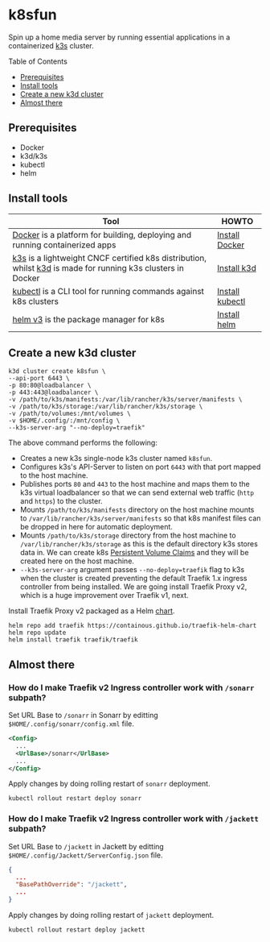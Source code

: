 # k8sfun

Spin up a home media server by running essential applications in a containerized [k3s](https://github.com/rancher/k3s) cluster. 

Table of Contents

- [Prerequisites](#prerequisites)
- [Install tools](#install-tools)
- [Create a new k3d cluster](#create-a-new-k3d-cluster)
- [Almost there](#almost-there)


## Prerequisites

- Docker
- k3d/k3s
- kubectl
- helm

## Install tools

| Tool | HOWTO |
| --- | --- |
| [Docker](https://docs.docker.com) is a platform for building, deploying and running containerized apps | [Install Docker](https://docs.docker.com/engine/install) |
| [k3s](https://k3s.io) is a lightweight CNCF certified k8s distribution, whilst [k3d](https://k3d.io) is made for running k3s clusters in Docker | [Install k3d](https://k3d.io/#installation) |
| [kubectl](https://kubernetes.io/docs/reference/kubectl) is a CLI tool for running commands against k8s clusters | [Install kubectl](https://kubernetes.io/docs/tasks/tools/#kubectl) |
| [helm v3](https://helm.sh) is the package manager for k8s | [Install helm](https://helm.sh/docs/intro/install) |

## Create a new k3d cluster

```shell
k3d cluster create k8sfun \
--api-port 6443 \
-p 80:80@loadbalancer \
-p 443:443@loadbalancer \
-v /path/to/k3s/manifests:/var/lib/rancher/k3s/server/manifests \
-v /path/to/k3s/storage:/var/lib/rancher/k3s/storage \
-v /path/to/volumes:/mnt/volumes \
-v $HOME/.config/:/mnt/config \
--k3s-server-arg "--no-deploy=traefik"
```

The above command performs the following:

- Creates a new k3s single-node k3s cluster named `k8sfun`.
- Configures k3s's API-Server to listen on port `6443` with that port mapped to the host machine.
- Publishes ports `80` and `443` to the host machine and maps them to the k3s virtual loadbalancer so that we can send external web traffic (`http` and `https`) to the cluster.
- Mounts `/path/to/k3s/manifests` directory on the host machine mounts to `/var/lib/rancher/k3s/server/manifests` so that k8s manifest files can be dropped in here for automatic deployment.
- Mounts `/path/to/k3s/storage` directory from the host machine to `/var/lib/rancher/k3s/storage` as this is the default directory k3s stores data in. We can create k8s [Persistent Volume Claims](https://kubernetes.io/docs/concepts/storage/persistent-volumes) and they will be created here on the host machine.
- `--k3s-server-arg` argument passes `--no-deploy=traefik` flag to k3s when the cluster is created preventing the default Traefik 1.x ingress controller from being installed. We are going install Traefik Proxy v2, which is a huge improvement over Traefik v1, next.

Install Traefik Proxy v2 packaged as a Helm [chart](https://containous.github.io/traefik-helm-chart).

```shell
helm repo add traefik https://containous.github.io/traefik-helm-chart
helm repo update
helm install traefik traefik/traefik
```

## Almost there

### How do I make Traefik v2 Ingress controller work with `/sonarr` subpath?

Set URL Base to `/sonarr` in Sonarr by editting `$HOME/.config/sonarr/config.xml` file.

```xml
<Config>
  ...
  <UrlBase>/sonarr</UrlBase>
  ...
</Config>
```

Apply changes by doing rolling restart of `sonarr` deployment.

```shell
kubectl rollout restart deploy sonarr
```

### How do I make Traefik v2 Ingress controller work with `/jackett` subpath?

Set URL Base to `/jackett` in Jackett by editting `$HOME/.config/Jackett/ServerConfig.json` file.

```json
{
  ...
  "BasePathOverride": "/jackett",
  ...
}
```

Apply changes by doing rolling restart of `jackett` deployment.

```shell
kubectl rollout restart deploy jackett
```